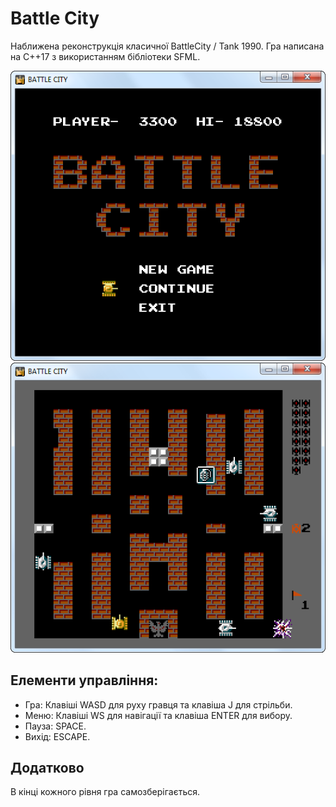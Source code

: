 # Battle City

Наближена реконструкція класичної BattleCity / Tank 1990.
Гра написана на С++17 з використанням бібліотеки SFML.

![Start menu](resources/images/start.png)
![Stage one](resources/images/stage_1.png)

## Елементи управління:

 - Гра:
 		Клавіші WASD для руху гравця та клавіша J для стрільби.
 - Меню:
		Клавіші WS для навігації та клавіша ENTER для вибору.
 - Пауза: SPACE.
 - Вихід: ESCAPE.

## Додатково
В кінці кожного рівня гра самозберігається.
